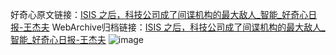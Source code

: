 好奇心原文链接：[ISIS 之后，科技公司成了间谍机构的最大敌人_智能_好奇心日报-王杰夫](https://www.qdaily.com/articles/3313.html)
WebArchive归档链接：[ISIS 之后，科技公司成了间谍机构的最大敌人_智能_好奇心日报-王杰夫](http://web.archive.org/web/20190623151937/https://www.qdaily.com/articles/3313.html)
![image](http://ww3.sinaimg.cn/large/007d5XDply1g3v9ge0k64j30u02n01kx)